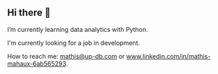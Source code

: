 ## Hi there 👋

I’m currently learning data analytics with Python.

I'm currently looking for a job in development.

How to reach me: mathis@up-db.com or www.linkedin.com/in/mathis-mahaux-6ab565293.

<!--
**mathismahaux/mathismahaux** is a ✨ _special_ ✨ repository because its `README.md` (this file) appears on your GitHub profile.

Here are some ideas to get you started:

- 🔭 I’m currently working on ...
- 🌱 I’m currently learning ...
- 👯 I’m looking to collaborate on ...
- 🤔 I’m looking for help with ...
- 💬 Ask me about ...
- 📫 How to reach me: ...
- 😄 Pronouns: ...
- ⚡ Fun fact: ...
-->

